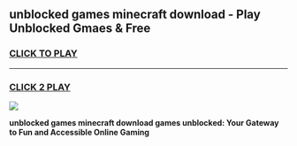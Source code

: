 
## unblocked games minecraft download - Play Unblocked Gmaes & Free
<h3>
<a href="https://news.freeplayer.one?title=unblocked_games_minecraft_download&ref=23F">CLICK TO PLAY</a></h3>
<hr>

<h3>
<a href="https://news.freeplayer.one?title=unblocked_games_minecraft_download&ref=23F">CLICK 2 PLAY</a>
  
</h3>

<a href="https://news.freeplayer.one?title=unblocked_games_minecraft_download&ref=23F/"><img src="https://clearcache.store/games.png"></a>


**unblocked games minecraft download games unblocked: Your Gateway to Fun and Accessible Online Gaming**
